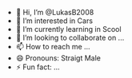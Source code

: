 - 👋 Hi, I’m @LukasB2008
- 👀 I’m interested in Cars
- 🌱 I’m currently learning in Scool
- 💞️ I’m looking to collaborate on ...
- 📫 How to reach me ...
- 😄 Pronouns: Straigt Male
- ⚡ Fun fact: ...

<!---
LukasB2008/LukasB2008 is a ✨ special ✨ repository because its `README.md` (this file) appears on your GitHub profile.
You can click the Preview link to take a look at your changes.
--->
